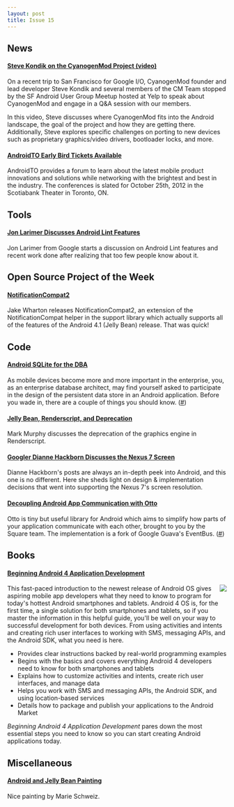 ```yaml
---
layout: post
title: Issue 15
---
```

## News

#### [Steve Kondik on the CyanogenMod Project (video)](http://marakana.com/s/video_cyanogenmod_project_steve_kondik_cm9,1212/index.html)
On a recent trip to San Francisco for Google I/O, CyanogenMod founder and lead developer Steve Kondik and several members of the CM Team stopped by the SF Android User Group Meetup hosted at Yelp to speak about CyanogenMod and engage in a Q&A session with our members.

In this video, Steve discusses where CyanogenMod fits into the Android landscape, the goal of the project and how they are getting there. Additionally, Steve explores specific challenges on porting to new devices such as proprietary graphics/video drivers, bootloader locks, and more.

#### [AndroidTO Early Bird Tickets Available](http://androidto.com/)
AndroidTO provides a forum to learn about the latest mobile product innovations and solutions while networking with the brightest and best in the industry. The conferences is slated for October 25th, 2012 in the Scotiabank Theater in Toronto, ON.

## Tools

#### [Jon Larimer Discusses Android Lint Features](https://plus.google.com/u/0/113798188908690125049/posts/NSi5KwBNWW8)
Jon Larimer from Google starts a discussion on Android Lint features and recent work done after realizing that too few people know about it. 

## Open Source Project of the Week

#### [NotificationCompat2](https://github.com/JakeWharton/NotificationCompat2)
Jake Wharton releases NotificationCompat2, an extension of the NotificationCompat helper in the support library which actually supports all of the features of the Android 4.1 (Jelly Bean) release. That was quick!

## Code

#### [Android SQLite for the DBA](http://marakana.com/s/android_sqlite_for_the_dba,1213/index.html)
As mobile devices become more and more important in the enterprise, you, as an enterprise database architect, may find yourself asked to participate in the design of the persistent data store in an Android application. Before you wade in, there are a couple of things you should know. ([#](https://plus.google.com/112265135089213955243/posts/ZdhEMi2Un7j))

#### [Jelly Bean, Renderscript, and Deprecation](http://commonsware.com/blog/2012/07/03/jelly-bean-renderscript-deprecation.html)
Mark Murphy discusses the deprecation of the graphics engine in Renderscript.

#### [Googler Dianne Hackborn Discusses the Nexus 7 Screen](https://plus.google.com/105051985738280261832/posts/6eWwQvFGLV8)
Dianne Hackborn's posts are always an in-depth peek into Android, and this one is no different. Here she sheds light on design & implementation decisions that went into supporting the Nexus 7's screen resolution.

#### [Decoupling Android App Communication with Otto](http://corner.squareup.com/2012/07/otto.html)
Otto is tiny but useful library for Android which aims to simplify how parts of your application communicate with each other, brought to you by the Square team. The implementation is a fork of Google Guava's EventBus. ([#](https://plus.google.com/107049228697365395345/posts/6j4ANWngCUY))

## Books

#### [Beginning Android 4 Application Development](http://amzn.to/P3wjtT)
<img src="http://media.wiley.com/product_data/coverImage/45/11181995/1118199545.jpg" style="float: right;" /> 

This fast-paced introduction to the newest release of Android OS gives aspiring mobile app developers what they need to know to program for today's hottest Android smartphones and tablets. Android 4 OS is, for the first time, a single solution for both smartphones and tablets, so if you master the information in this helpful guide, you'll be well on your way to successful development for both devices. From using activities and intents and creating rich user interfaces to working with SMS, messaging APIs, and the Android SDK, what you need is here.

* Provides clear instructions backed by real-world programming examples
* Begins with the basics and covers everything Android 4 developers need to know for both smartphones and tablets
* Explains how to customize activities and intents, create rich user interfaces, and manage data
* Helps you work with SMS and messaging APIs, the Android SDK, and using location-based services
* Details how to package and publish your applications to the Android Market

*Beginning Android 4 Application Development* pares down the most essential steps you need to know so you can start creating Android applications today.

## Miscellaneous

#### [Android and Jelly Bean Painting](https://plus.google.com/u/0/115374955104579332297/posts/9XBTsDBaBrV)
Nice painting by Marie Schweiz.

